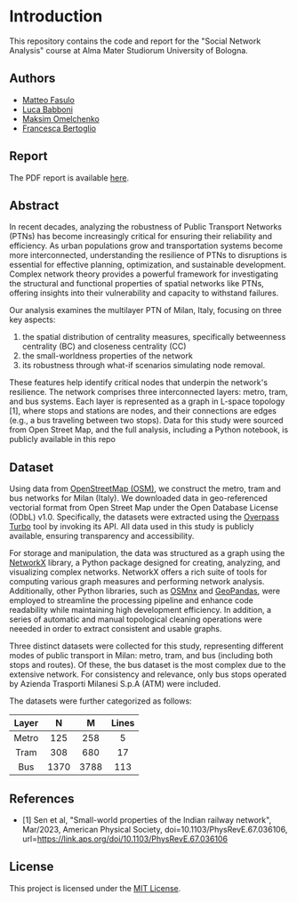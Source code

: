 # Introduction


This repository contains the code and report for the "Social Network Analysis" course at Alma Mater Studiorum University of Bologna.

## Authors
- [Matteo Fasulo](https://github.com/MatteoFasulo)
- [Luca Babboni](https://github.com/ElektroDuck)
- [Maksim Omelchenko](https://github.com/omemaxim)
- [Francesca Bertoglio](https://github.com/francescabertoglio)

## Report

The PDF report is available [here](https://matteofasulo.github.io/Milan-Multilayer-Network-Analysis/report.pdf).

## Abstract 
In recent decades, analyzing the robustness of Public Transport Networks (PTNs) has become increasingly critical for ensuring their reliability and efficiency. As urban populations grow and transportation systems become more interconnected, understanding the resilience of PTNs to disruptions is essential for effective planning, optimization, and sustainable development. Complex network theory provides a powerful framework for investigating the structural and functional properties of spatial networks like PTNs, offering insights into their vulnerability and capacity to withstand failures.

Our analysis examines the multilayer PTN of Milan, Italy, focusing on three key aspects: 
1. the spatial distribution of centrality measures, specifically betweenness centrality (BC) and closeness centrality (CC)
2. the small-worldness properties of the network
3. its robustness through what-if scenarios simulating node removal.

These features help identify critical nodes that underpin the network's resilience.
The network comprises three interconnected layers: metro, tram, and bus systems. Each layer is represented as a graph in L-space topology [1], where stops and stations are nodes, and their connections are edges (e.g., a bus traveling between two stops). Data for this study were sourced from Open Street Map, and the full analysis, including a Python notebook, is publicly available in this repo

## Dataset

Using data from [OpenStreetMap (OSM)](http://www.openstreetmap.org/), we construct the metro, tram and bus networks for Milan (Italy). We downloaded data in geo-referenced vectorial format from Open Street Map under the Open Database License (ODbL) v1.0. Specifically, the datasets were extracted using the [Overpass Turbo](https://overpass-turbo.eu/) tool by invoking its API. All data used in this study is publicly available, ensuring transparency and accessibility.

For storage and manipulation, the data was structured as a graph using the [NetworkX](https://networkx.org/) library, a Python package designed for creating, analyzing, and visualizing complex networks. NetworkX offers a rich suite of tools for computing various graph measures and performing network analysis. Additionally, other Python libraries, such as [OSMnx](https://osmnx.readthedocs.io/en/stable/) and [GeoPandas](https://geopandas.org/en/stable/), were employed to streamline the processing pipeline and enhance code readability while maintaining high development efficiency. In addition, a series of automatic and manual topological cleaning operations were neeeded in order to extract consistent and usable graphs.

Three distinct datasets were collected for this study, representing different modes of public transport in Milan: metro, tram, and bus (including both stops and routes). Of these, the bus dataset is the most complex due to the extensive network. For consistency and relevance, only bus stops operated by Azienda Trasporti Milanesi S.p.A (ATM) were included. 

The datasets were further categorized as follows:

| Layer |   N  |   M  | Lines |
|:-----:|:----:|:----:|:-----:|
| Metro |  125 |  258 |   5   |
|  Tram |  308 |  680 |   17  |
|  Bus  | 1370 | 3788 |  113  |


## References
- [1] Sen et al, "Small-world properties of the Indian railway network", Mar/2023, American Physical Society, doi=10.1103/PhysRevE.67.036106, url=https://link.aps.org/doi/10.1103/PhysRevE.67.036106

## License

This project is licensed under the [MIT License](https://matteofasulo.github.io/Milan-Multilayer-Network-Analysis/LICENSE).
